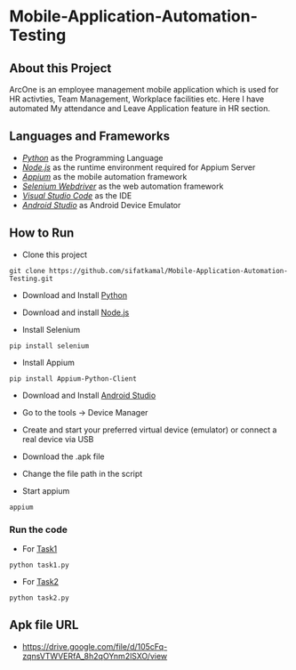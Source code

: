 # Mobile-Application-Automation-Testing

## About this Project

<p>ArcOne is an employee management mobile application which is used for HR activties, Team Management, Workplace facilities etc. Here I have automated My attendance and Leave Application feature in HR section.</p>

## Languages and Frameworks

- *[Python](https://www.python.org/)* as the Programming Language
- *[Node.js](https://nodejs.org/)* as the runtime environment required for Appium Server
- *[Appium](https://appium.io/docs/en/latest/)* as the mobile automation framework
- *[Selenium Webdriver](https://www.selenium.dev/)* as the web automation framework
- *[Visual Studio Code](https://code.visualstudio.com/)* as the IDE
- *[Android Studio](https://developer.android.com/studio)* as Android Device Emulator

## How to Run
- Clone this project
```
git clone https://github.com/sifatkamal/Mobile-Application-Automation-Testing.git
```

- Download and Install [Python](https://www.python.org/)

- Download and install [Node.js](https://nodejs.org/)

- Install Selenium
```
pip install selenium
```

- Install Appium
```
pip install Appium-Python-Client
```
- Download and Install [Android Studio](https://developer.android.com/studio)
- Go to the tools -> Device Manager
- Create and start your preferred virtual device (emulator) or connect a real device via USB

- Download the .apk file
- Change the file path in the script
- Start appium
```
appium
```
### Run the code
- For [Task1](https://github.com/sifatkamal/Mobile-Application-Automation-Testing/blob/main/task1.py)

```
python task1.py
```

- For [Task2](https://github.com/sifatkamal/Mobile-Application-Automation-Testing/blob/main/task2.py)

```
python task2.py
```

## Apk file URL
- https://drive.google.com/file/d/105cFq-zqnsVTWVERfA_8h2qOYnm2lSXO/view

